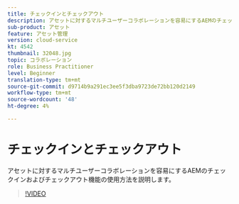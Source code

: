 ```yaml
---
title: チェックインとチェックアウト
description: アセットに対するマルチユーザーコラボレーションを容易にするAEMのチェックインおよびチェックアウト機能の使用方法を説明します。
sub-product: アセット
feature: アセット管理
version: cloud-service
kt: 4542
thumbnail: 32048.jpg
topic: コラボレーション
role: Business Practitioner
level: Beginner
translation-type: tm+mt
source-git-commit: d9714b9a291ec3ee5f3dba9723de72bb120d2149
workflow-type: tm+mt
source-wordcount: '48'
ht-degree: 4%

---
```



# チェックインとチェックアウト

アセットに対するマルチユーザーコラボレーションを容易にするAEMのチェックインおよびチェックアウト機能の使用方法を説明します。

>[!VIDEO](https://video.tv.adobe.com/v/32048/?quality=12&learn=on&hidetitle=true)



